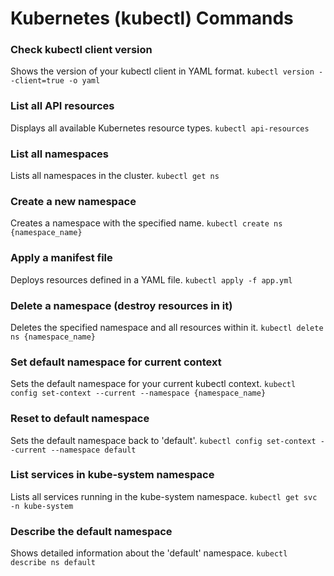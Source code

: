# Kubernetes (kubectl) Commands

### Check kubectl client version
Shows the version of your kubectl client in YAML format.
```kubectl version --client=true -o yaml```

### List all API resources
Displays all available Kubernetes resource types.
```kubectl api-resources```

### List all namespaces
Lists all namespaces in the cluster.
```kubectl get ns```

### Create a new namespace
Creates a namespace with the specified name.
```kubectl create ns {namespace_name}```

### Apply a manifest file
Deploys resources defined in a YAML file.
```kubectl apply -f app.yml```

### Delete a namespace (destroy resources in it)
Deletes the specified namespace and all resources within it.
```kubectl delete ns {namespace_name}```

### Set default namespace for current context
Sets the default namespace for your current kubectl context.
```kubectl config set-context --current --namespace {namespace_name}```

### Reset to default namespace
Sets the default namespace back to 'default'.
```kubectl config set-context --current --namespace default```

### List services in kube-system namespace
Lists all services running in the kube-system namespace.
```kubectl get svc -n kube-system```

### Describe the default namespace
Shows detailed information about the 'default' namespace.
```kubectl describe ns default```